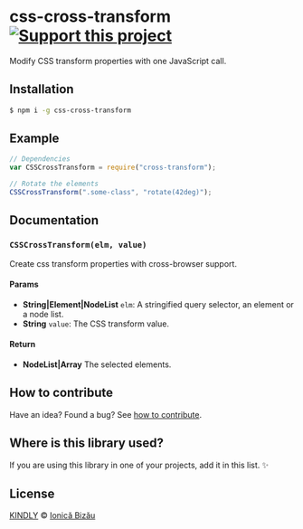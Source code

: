 # css-cross-transform [![Support this project][donate-now]][paypal-donations]

Modify CSS transform properties with one JavaScript call.

## Installation

```sh
$ npm i -g css-cross-transform
```

## Example

```js
// Dependencies
var CSSCrossTransform = require("cross-transform");

// Rotate the elements
CSSCrossTransform(".some-class", "rotate(42deg)");
```

## Documentation

### `CSSCrossTransform(elm, value)`
Create css transform properties with cross-browser support.

#### Params
- **String|Element|NodeList** `elm`: A stringified query selector, an element or a node list.
- **String** `value`: The CSS transform value.

#### Return
- **NodeList|Array** The selected elements.

## How to contribute
Have an idea? Found a bug? See [how to contribute][contributing].

## Where is this library used?
If you are using this library in one of your projects, add it in this list. :sparkles:

## License

[KINDLY][license] © [Ionică Bizău][website]

[license]: http://ionicabizau.github.io/kindly-license/?author=Ionic%C4%83%20Biz%C4%83u%20%3Cbizauionica@gmail.com%3E&year=2015

[website]: http://ionicabizau.net
[paypal-donations]: https://www.paypal.com/cgi-bin/webscr?cmd=_s-xclick&hosted_button_id=RVXDDLKKLQRJW
[donate-now]: http://i.imgur.com/6cMbHOC.png

[contributing]: /CONTRIBUTING.md
[docs]: /DOCUMENTATION.md